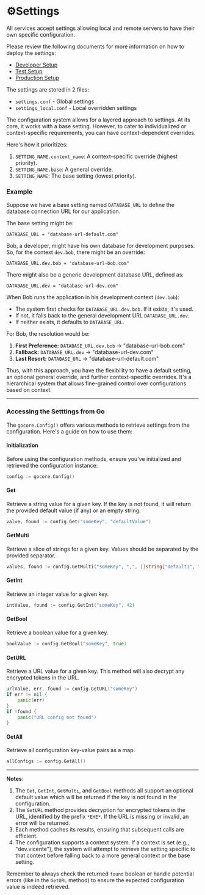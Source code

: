 # ⚙️Settings

All services accept settings allowing local and remote servers to have their own specific configuration.

Please review the following documents for more information on how to deploy the settings:
- [Developer Setup](../howto/developerSetup.md)
- [Test Setup](../howto/miners/docker/minersHowToConfigureTheNode.md)
- [Production Setup](../howto/miners/kubernetes/minersHowToConfigureTheNode.md)

The settings are stored in 2 files:

* `settings.conf` - Global settings
* `settings_local.conf` - Local overridden settings

The configuration system allows for a layered approach to settings. At its core, it works with a base setting. However, to cater to individualized or context-specific requirements, you can have context-dependent overrides.

Here's how it prioritizes:

1. `SETTING_NAME.context_name`: A context-specific override (highest priority).
2. `SETTING_NAME.base`: A general override.
3. `SETTING_NAME`: The base setting (lowest priority).

### Example

Suppose we have a base setting named `DATABASE_URL` to define the database connection URL for our application.

The base setting might be:
```
DATABASE_URL = "database-url-default.com"
```

Bob, a developer, might have his own database for development purposes. So, for the context `dev.bob`, there might be an override:
```
DATABASE_URL.dev.bob = "database-url-bob.com"
```

There might also be a generic development database URL, defined as:
```
DATABASE_URL.dev = "database-url-dev.com"
```

When Bob runs the application in his development context (`dev.bob`):

- The system first checks for `DATABASE_URL.dev.bob`. If it exists, it's used.
- If not, it falls back to the general development URL `DATABASE_URL.dev`.
- If neither exists, it defaults to `DATABASE_URL`.

For Bob, the resolution would be:

1. **First Preference:** `DATABASE_URL.dev.bob` -> "database-url-bob.com"
2. **Fallback:** `DATABASE_URL.dev` -> "database-url-dev.com"
3. **Last Resort:** `DATABASE_URL` -> "database-url-default.com"

Thus, with this approach, you have the flexibility to have a default setting, an optional general override, and further context-specific overrides. It's a hierarchical system that allows fine-grained control over configurations based on context.

---

### Accessing the Setttings from Go

The `gocore.Config()` offers various methods to retrieve settings from the configuration. Here's a guide on how to use them:

#### Initialization

Before using the configuration methods, ensure you've initialized and retrieved the configuration instance:

```go
config := gocore.Config()
```

#### Get

Retrieve a string value for a given key. If the key is not found, it will return the provided default value (if any) or an empty string.

```go
value, found := config.Get("someKey", "defaultValue")
```

#### GetMulti

Retrieve a slice of strings for a given key. Values should be separated by the provided separator.

```go
values, found := config.GetMulti("someKey", ",", []string{"default1", "default2"})
```

#### GetInt

Retrieve an integer value for a given key.

```go
intValue, found := config.GetInt("someKey", 42)
```

#### GetBool

Retrieve a boolean value for a given key.

```go
boolValue := config.GetBool("someKey", true)
```

#### GetURL

Retrieve a URL value for a given key. This method will also decrypt any encrypted tokens in the URL.

```go
urlValue, err, found := config.GetURL("someKey")
if err != nil {
	panic(err)
}
if !found {
	panic("URL config not found")
}
```

#### GetAll

Retrieve all configuration key-value pairs as a map.

```go
allConfigs := config.GetAll()
```

---

**Notes**:

1. The `Get`, `GetInt`, `GetMulti`, and `GetBool` methods all support an optional default value which will be returned if the key is not found in the configuration.
2. The `GetURL` method provides decryption for encrypted tokens in the URL, identified by the prefix `*EHE*`. If the URL is missing or invalid, an error will be returned.
3. Each method caches its results, ensuring that subsequent calls are efficient.
4. The configuration supports a context system. If a context is set (e.g., "dev.vicente"), the system will attempt to retrieve the setting specific to that context before falling back to a more general context or the base setting.

Remember to always check the returned `found` boolean or handle potential errors (like in the `GetURL` method) to ensure the expected configuration value is indeed retrieved.
